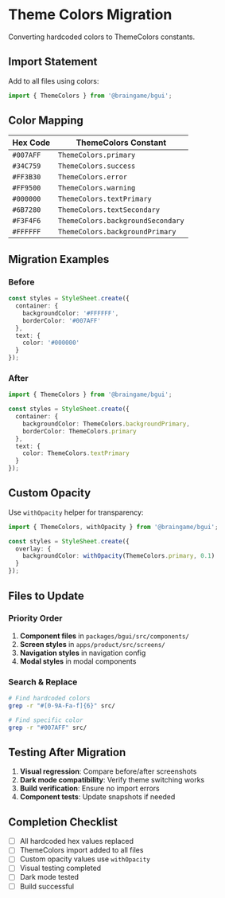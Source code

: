 # Theme Colors Migration

Converting hardcoded colors to ThemeColors constants.

## Import Statement

Add to all files using colors:
```typescript
import { ThemeColors } from '@braingame/bgui';
```

## Color Mapping

| Hex Code | ThemeColors Constant |
|----------|---------------------|
| `#007AFF` | `ThemeColors.primary` |
| `#34C759` | `ThemeColors.success` |
| `#FF3B30` | `ThemeColors.error` |
| `#FF9500` | `ThemeColors.warning` |
| `#000000` | `ThemeColors.textPrimary` |
| `#6B7280` | `ThemeColors.textSecondary` |
| `#F3F4F6` | `ThemeColors.backgroundSecondary` |
| `#FFFFFF` | `ThemeColors.backgroundPrimary` |

## Migration Examples

### Before
```typescript
const styles = StyleSheet.create({
  container: {
    backgroundColor: '#FFFFFF',
    borderColor: '#007AFF'
  },
  text: {
    color: '#000000'
  }
});
```

### After
```typescript
import { ThemeColors } from '@braingame/bgui';

const styles = StyleSheet.create({
  container: {
    backgroundColor: ThemeColors.backgroundPrimary,
    borderColor: ThemeColors.primary
  },
  text: {
    color: ThemeColors.textPrimary
  }
});
```

## Custom Opacity

Use `withOpacity` helper for transparency:
```typescript
import { ThemeColors, withOpacity } from '@braingame/bgui';

const styles = StyleSheet.create({
  overlay: {
    backgroundColor: withOpacity(ThemeColors.primary, 0.1)
  }
});
```

## Files to Update

### Priority Order
1. **Component files** in `packages/bgui/src/components/`
2. **Screen styles** in `apps/product/src/screens/`
3. **Navigation styles** in navigation config
4. **Modal styles** in modal components

### Search & Replace
```bash
# Find hardcoded colors
grep -r "#[0-9A-Fa-f]{6}" src/

# Find specific color
grep -r "#007AFF" src/
```

## Testing After Migration

1. **Visual regression**: Compare before/after screenshots
2. **Dark mode compatibility**: Verify theme switching works
3. **Build verification**: Ensure no import errors
4. **Component tests**: Update snapshots if needed

## Completion Checklist

- [ ] All hardcoded hex values replaced
- [ ] ThemeColors import added to all files
- [ ] Custom opacity values use `withOpacity`
- [ ] Visual testing completed
- [ ] Dark mode tested
- [ ] Build successful